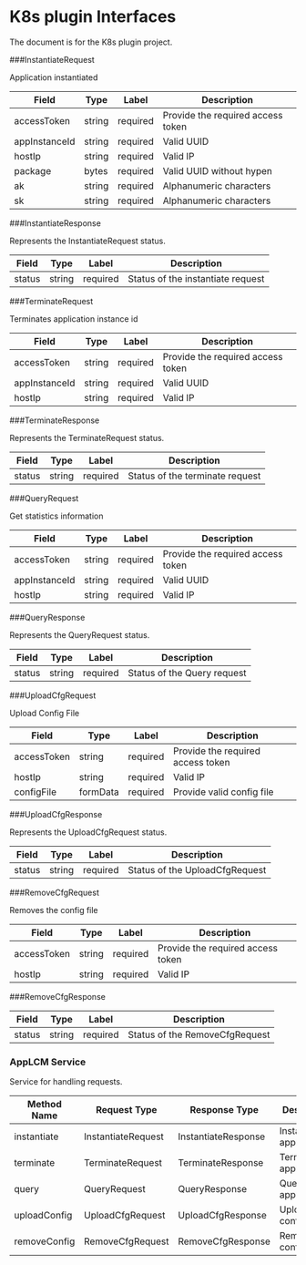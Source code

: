 K8s plugin Interfaces
==============
The document is for the K8s plugin project.

###InstantiateRequest

Application instantiated 

|Field|Type|Label|Description
|---|---|---|---|
|accessToken|string|required|Provide the required access token|
|appInstanceId|string|required|Valid UUID|
|hostIp|string|required|Valid IP|
|package|bytes|required|Valid UUID without hypen|
|ak|string|required|Alphanumeric characters|
|sk|string|required|Alphanumeric characters|

###InstantiateResponse

Represents the InstantiateRequest status.

|Field|Type|Label|Description
|---|---|---|---|
|status|string|required|Status of the instantiate request|

###TerminateRequest

Terminates application instance id

|Field|Type|Label|Description
|---|---|---|---|
|accessToken|string|required|Provide the required access token|
|appInstanceId|string|required|Valid UUID|
|hostIp|string|required|Valid IP|

###TerminateResponse

Represents the TerminateRequest status.

|Field|Type|Label|Description
|---|---|---|---|
|status|string|required|Status of the terminate request|

###QueryRequest

Get statistics information 

|Field|Type|Label|Description
|---|---|---|---|
|accessToken|string|required|Provide the required access token|
|appInstanceId|string|required|Valid UUID|
|hostIp|string|required|Valid IP|

###QueryResponse 

Represents the QueryRequest status.

|Field|Type|Label|Description
|---|---|---|---|
|status|string|required|Status of the Query request|


###UploadCfgRequest

Upload Config File

|Field|Type|Label|Description
|---|---|---|---|
|accessToken|string|required|Provide the required access token|
|hostIp|string|required|Valid IP|
|configFile|formData|required|Provide valid config file|

###UploadCfgResponse

Represents the UploadCfgRequest status.

|Field|Type|Label|Description
|---|---|---|---|
|status|string|required|Status of the UploadCfgRequest|

###RemoveCfgRequest

Removes the config file 

|Field|Type|Label|Description
|---|---|---|---|
|accessToken|string|required|Provide the required access token|
|hostIp|string|required|Valid IP|

###RemoveCfgResponse

|Field|Type|Label|Description
|---|---|---|---|
|status|string|required|Status of the RemoveCfgRequest|

### AppLCM Service

Service for handling requests.

|Method Name|Request Type|Response Type|Description|
|---|---|---|---|
|instantiate|InstantiateRequest|InstantiateResponse|Instantiate application|
|terminate|TerminateRequest|TerminateResponse|Terminate application|
|query|QueryRequest|QueryResponse|Query application|
|uploadConfig|UploadCfgRequest|UploadCfgResponse|Upload file configuration|
|removeConfig|RemoveCfgRequest|RemoveCfgResponse|Remove file configuration|
